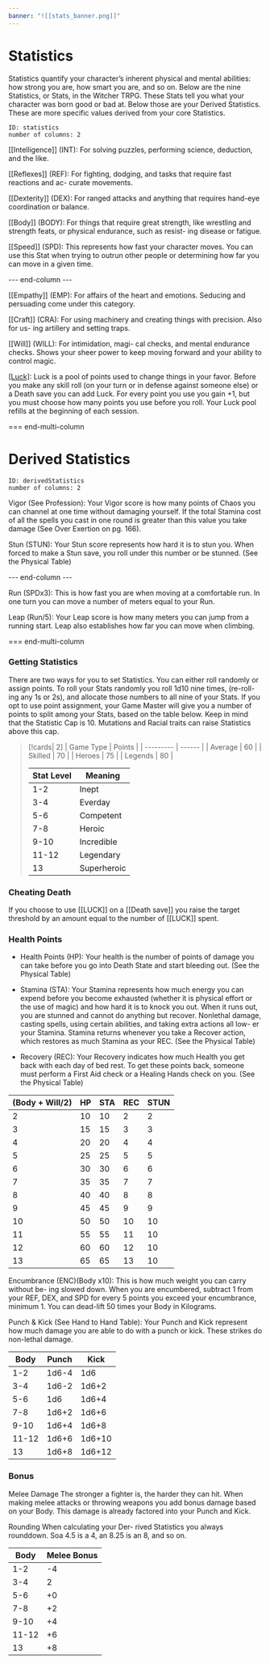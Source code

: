 ```yaml
---
banner: "![[stats_banner.png]]"
---
```

# Statistics
Statistics quantify your character’s inherent physical and mental abilities: how strong you are, how smart you are, and so on. Below are the nine Statistics, or Stats, in the Witcher TRPG. These Stats tell you what your character was born good or bad at. Below those are your Derived Statistics. These are more specific values derived from your core Statistics.

```start-multi-column
ID: statistics
number of columns: 2
```
[[Intelligence]] (INT): For solving puzzles, performing science, deduction, and the like.

[[Reflexes]] (REF): For fighting, dodging, and tasks that require fast reactions and ac- curate movements.

[[Dexterity]] (DEX): For ranged attacks and anything that requires hand-eye coordination or balance.

[[Body]] (BODY): For things that require great strength, like wrestling and strength feats, or physical endurance, such as resist- ing disease or fatigue.

[[Speed]] (SPD): This represents how fast your character moves. You can use this Stat when trying to outrun other people or determining how far you can move in a given time.

--- end-column ---

[[Empathy]] (EMP): For affairs of the heart and emotions. Seducing and persuading come under this category.

[[Craft]] (CRA): For using machinery and creating things with precision. Also for us- ing artillery and setting traps.

[[Will]] (WILL): For intimidation, magi- cal checks, and mental endurance checks. Shows your sheer power to keep moving forward and your ability to control magic.

[[Luck]](LUCK): Luck is a pool of points used to change things in your favor. Before you make any skill roll (on your turn or in defense against someone else) or a Death save you can add Luck. For every point you use you gain +1, but you must choose how many points you use before you roll. Your Luck pool refills at the beginning of each session.

=== end-multi-column
# Derived Statistics

```start-multi-column
ID: derivedStatistics
number of columns: 2
```
Vigor (See Profession): Your Vigor score is how many points of Chaos you can channel at one time without damaging yourself. If the total Stamina cost of all the spells you cast in one round is greater than this value you take damage (See Over Exertion on pg. 166).

Stun (STUN): Your Stun score represents how hard it is to stun you. When forced to make a Stun save, you roll under this number or be stunned. (See the Physical Table)

--- end-column --- 

Run (SPDx3): This is how fast you are when moving at a comfortable run. In one turn you can move a number of meters equal to your Run.

Leap (Run/5): Your Leap score is how many meters you can jump from a running start. Leap also establishes how far you can move when climbing.

=== end-multi-column

### Getting Statistics
There are two ways for you to set Statistics. You can either roll randomly or assign points. To roll your Stats randomly you roll 1d10 nine times, (re-roll- ing any 1s or 2s), and allocate those numbers to all nine of your Stats. If you opt to use point assignment, your Game Master will give you a number of points to split among your Stats, based on the table below. Keep in mind that the Statistic Cap is 10. Mutations and Racial traits can raise Statistics above this cap.

>[!cards| 2]
>| Game Type | Points |
>| --------- | ------ |
>| Average   | 60     |
>| Skilled   | 70     |
>| Heroes    | 75     |
>| Legends   | 80     |
>
>| Stat Level | Meaning     |
>| ---------- | ----------- |
>| 1-2        | Inept       |
>| 3-4        | Everday     |
>| 5-6        | Competent   |
>| 7-8        | Heroic      |
>| 9-10       | Incredible  |
>| 11-12      | Legendary   |
>| 13         | Superheroic |
### Cheating Death
If you choose to use [[LUCK]] on a [[Death save]] you raise the target threshold by an amount equal to the number of [[LUCK]] spent.

### Health Points
- Health Points (HP): Your health is the number of points of damage you can take before you go into Death State and start bleeding out. (See the Physical Table)

- Stamina (STA): Your Stamina represents how much energy you can expend before you become exhausted (whether it is physical effort or the use of magic) and how hard it is to knock you out. When it runs out, you are stunned and cannot do anything but recover. Nonlethal damage, casting spells, using certain abilities, and taking extra actions all low- er your Stamina. Stamina returns whenever you take a Recover action, which restores as much Stamina as your REC. (See the Physical Table)

- Recovery (REC): Your Recovery indicates how much Health you get back with each day of bed rest. To get these points back, someone must perform a First Aid check or a Healing Hands check on you. (See the Physical Table)

| (Body + Will/2) | HP  | STA | REC | STUN |
| --------------- | --- | --- | --- | ---- |
| 2               | 10  | 10  | 2   | 2    |
| 3               | 15  | 15  | 3   | 3    |
| 4               | 20  | 20  | 4   | 4    |
| 5               | 25  | 25  | 5   | 5    |
| 6               | 30  | 30  | 6   | 6    |
| 7               | 35  | 35  | 7   | 7    |
| 8               | 40  | 40  | 8   | 8    |
| 9               | 45  | 45  | 9   | 9    |
| 10              | 50  | 50  | 10  | 10   |
| 11              | 55  | 55  | 11  | 10   |
| 12              | 60  | 60  | 12  | 10   |
| 13              | 65  | 65  | 13  | 10   |

Encumbrance (ENC)(Body x10): This is how much weight you can carry without be- ing slowed down. When you are encumbered, subtract 1 from your REF, DEX, and SPD for every 5 points you exceed your encumbrance, minimum 1. You can dead-lift 50 times your Body in Kilograms.

Punch & Kick (See Hand to Hand Table):
Your Punch and Kick represent how much damage you are able to do with a punch or kick. These strikes do non-lethal damage.

| Body  | Punch | Kick   |
| ----- | ----- | ------ |
| 1-2   | 1d6-4 | 1d6    |
| 3-4   | 1d6-2 | 1d6+2  |
| 5-6   | 1d6   | 1d6+4  |
| 7-8   | 1d6+2 | 1d6+6  |
| 9-10  | 1d6+4 | 1d6+8  |
| 11-12 | 1d6+6 | 1d6+10 |
| 13    | 1d6+8 | 1d6+12 |

### Bonus
Melee Damage
The stronger a fighter is, the harder they can hit. When making melee attacks or throwing weapons you add bonus damage based on your Body. This damage is already factored into your Punch and Kick.

Rounding
When calculating your Der- rived Statistics you always rounddown. Soa 4.5 is a 4, an 8.25 is an 8, and so on.

| Body  | Melee Bonus |
| ----- | ----------- |
| 1-2   | -4          |
| 3-4   | 2           |
| 5-6   | +0          |
| 7-8   | +2          |
| 9-10  | +4          |
| 11-12 | +6          |
| 13    | +8          |
